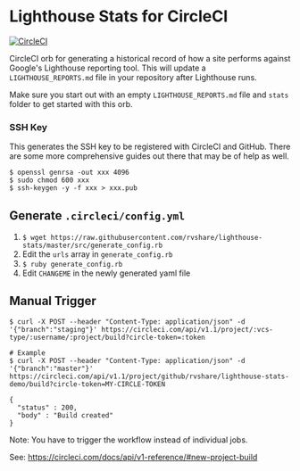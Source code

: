 # Lighthouse Stats for CircleCI

[![CircleCI](https://circleci.com/gh/rvshare/lighthouse-stats.svg?style=svg)](https://circleci.com/gh/rvshare/lighthouse-stats)

CircleCI orb for generating a historical record of how a site performs against Google's Lighthouse reporting tool. This will update a `LIGHTHOUSE_REPORTS.md` file in your repository after Lighthouse runs.

Make sure you start out with an empty `LIGHTHOUSE_REPORTS.md` file and `stats` folder to get started with this orb.

### SSH Key

This generates the SSH key to be registered with CircleCI and GitHub. There are some more comprehensive guides out there that may be of help as well.

```sh-session
$ openssl genrsa -out xxx 4096
$ sudo chmod 600 xxx
$ ssh-keygen -y -f xxx > xxx.pub
```

## Generate `.circleci/config.yml`

1. `$ wget https://raw.githubusercontent.com/rvshare/lighthouse-stats/master/src/generate_config.rb`
1. Edit the `urls` array in `generate_config.rb`
1. `$ ruby generate_config.rb`
1. Edit `CHANGEME` in the newly generated yaml file

## Manual Trigger

```sh-session
$ curl -X POST --header "Content-Type: application/json" -d '{"branch":"staging"}' https://circleci.com/api/v1.1/project/:vcs-type/:username/:project/build?circle-token=:token

# Example
$ curl -X POST --header "Content-Type: application/json" -d '{"branch":"master"}' https://circleci.com/api/v1.1/project/github/rvshare/lighthouse-stats-demo/build?circle-token=MY-CIRCLE-TOKEN

{
  "status" : 200,
  "body" : "Build created"
}
```

Note: You have to trigger the workflow instead of individual jobs.

See: https://circleci.com/docs/api/v1-reference/#new-project-build
